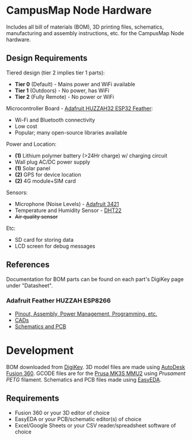 # CampusMap Node Hardware

Includes all bill of materials (BOM), 3D printing files, schematics, manufacturing and assembly instructions, etc. for the CampusMap Node hardware.

## Design Requirements

Tiered design (tier 2 implies tier 1 parts):
- **Tier 0** (Default) - Mains power and WiFi available
- **Tier 1** (Outdoors) - No power, has WiFi
- **Tier 2** (Fully Remote) - No power or WiFi

Microcontroller Board - [Adafruit HUZZAH32 ESP32 Feather](https://www.adafruit.com/product/3405):
- Wi-Fi and Bluetooth connectivity
- Low cost
- Popular; many open-source libraries available

Power and Location:
- **(1)** Lithium polymer battery (>24Hr charge) w/ charging circuit
- Wall plug AC/DC power supply
- **(1)** Solar panel
- **(2)** GPS for device location 
- **(2)** 4G module+SIM card

Sensors:
- Microphone (Noise Levels) - [Adafruit 3421](https://www.adafruit.com/product/3421)
- Temperature and Humidity Sensor - [DHT22](https://www.adafruit.com/product/385)
- ~~Air quality sensor~~

Etc:
- SD card for storing data
- LCD screen for debug messages

## References

Documentation for BOM parts can be found on each part's DigiKey page under "Datasheet".

### Adafruit Feather HUZZAH ESP8266

- [Pinout, Assembly, Power Management, Programming, etc.](https://learn.adafruit.com/adafruit-feather-huzzah-esp8266)
- [CADs](https://github.com/adafruit/Adafruit_CAD_Parts/tree/master/2821%20Feather%20HUZZAH%20ESP8266)
- [Schematics and PCB](https://github.com/adafruit/Adafruit-Feather-ESP8266-HUZZAH-PCB)

# Development

BOM downloaded from [DigiKey](https://www.digikey.ca). 3D model files are made using [AutoDesk Fusion 360](https://shop.prusa3d.com/en/3d-printers/181-original-prusa-i3-mk3s-3d-printer.html). GCODE files are for the [Prusa MK3S MMU2](https://shop.prusa3d.com/en/3d-printers/181-original-prusa-i3-mk3s-3d-printer.html) using *Prusament PETG* filament. Schematics and PCB files made using [EasyEDA](https://easyeda.com/).

## Requirements

- Fusion 360 or your 3D editor of choice
- EasyEDA or your PCB/schematic editor(s) of choice
- Excel/Google Sheets or your CSV reader/spreadsheet software of choice